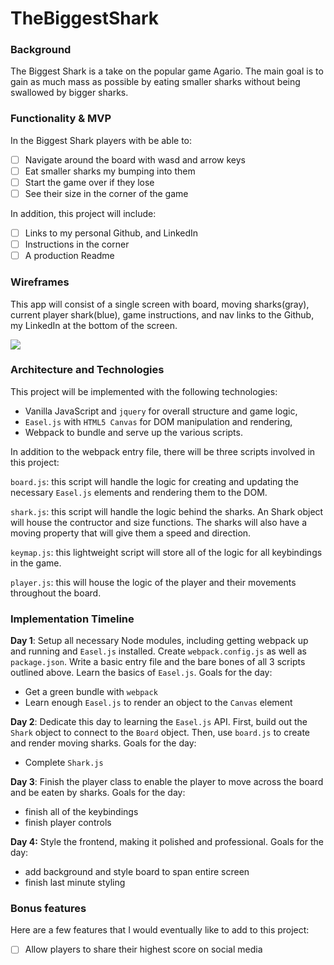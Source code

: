 # TheBiggestShark

### Background


The Biggest Shark is a take on the popular game Agario. The main goal is to gain as much mass as possible by eating smaller sharks without being swallowed by bigger sharks.

### Functionality & MVP  

In the Biggest Shark players with be able to:

- [ ] Navigate around the board with wasd and arrow keys
- [ ] Eat smaller sharks my bumping into them
- [ ] Start the game over if they lose
- [ ] See their size in the corner of the game

In addition, this project will include:

- [ ] Links to my personal Github, and LinkedIn
- [ ] Instructions in the corner
- [ ] A production Readme

### Wireframes

This app will consist of a single screen with board, moving sharks(gray), current player shark(blue), game instructions, and nav links to the Github, my LinkedIn at the bottom of the screen.

![](http://i.imgur.com/kRN7u7P.png)

### Architecture and Technologies

This project will be implemented with the following technologies:

- Vanilla JavaScript and `jquery` for overall structure and game logic,
- `Easel.js` with `HTML5 Canvas` for DOM manipulation and rendering,
- Webpack to bundle and serve up the various scripts.

In addition to the webpack entry file, there will be three scripts involved in this project:

`board.js`: this script will handle the logic for creating and updating the necessary `Easel.js` elements and rendering them to the DOM.

`shark.js`: this script will handle the logic behind the sharks. An Shark object will house the contructor and size functions. The sharks will also have a moving property that will give them a speed and direction.

`keymap.js`: this lightweight script will store all of the logic for all keybindings in the game.

`player.js`: this will house the logic of the player and their movements throughout the board.

### Implementation Timeline

**Day 1**: Setup all necessary Node modules, including getting webpack up and running and `Easel.js` installed.  Create `webpack.config.js` as well as `package.json`.  Write a basic entry file and the bare bones of all 3 scripts outlined above.  Learn the basics of `Easel.js`.  Goals for the day:

- Get a green bundle with `webpack`
- Learn enough `Easel.js` to render an object to the `Canvas` element

**Day 2**: Dedicate this day to learning the `Easel.js` API.  First, build out the `Shark` object to connect to the `Board` object.  Then, use `board.js` to create and render moving sharks. Goals for the day:

- Complete `Shark.js`

**Day 3**: Finish the player class to enable the player to move across the board and be eaten by sharks. Goals for the day:

- finish all of the keybindings
- finish player controls


**Day 4:** Style the frontend, making it polished and professional.  Goals for the day:

- add background and style board to span entire screen
- finish last minute styling

### Bonus features

Here are a few features that I would eventually like to add to this project:

- [ ] Allow players to share their highest score on social media
